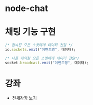 # node-chat

# 채팅 기능 구현

```javascript
/* 접속된 모든 소켓에게 데이터 전달 */
io.sockets.emit("이벤트명", 데이터);

/* 나를 제외한 모든 소켓에게 데이터 전달*/
socket.broadcast.emit("이벤트명", 데이터);
```

# 강좌

- [전체강좌 보기](https://github.com/leegeunhyeok/node-chat/blob/master/README.md)
